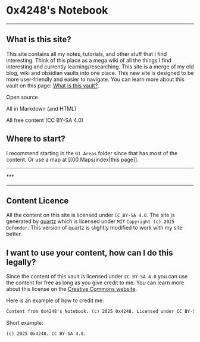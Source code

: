 # 0x4248's Notebook

***

## What is this site?

This site contains all my notes, tutorials, and other stuff that I find interesting. Think of this place as a mega wiki of all the things I find interesting and currently learning/researching. This site is a merge of my old blog, wiki and obsidian vaults into one place. This new site is designed to be more user-friendly and easier to navigate. You can learn more about this vault on this page: [What is this vault?](What%20is%20this%20vault?.md). 

<div class="X42-card-container">
<p>Open source</p><p>All in Markdown (and HTML)</p><p>All free content (CC BY-SA 4.0)</p></div>

## Where to start?
I recommend starting in the `01 Areas` folder since that has most of the content. Or use a map at [[00 Maps/index|this page]].
<div class="X42-star-break-line-container">
<hr>
<p class="X42-star-break-line">***</p>
<hr>
</div>

## Content Licence

All the content on this site is licensed under `CC BY-SA 4.0`. The site is generated by [quartz](https://quartz.jzhao.xyz/) which is licensed under `MIT` `Copyright (c) 2025 Defender`. This version of quartz is slightly modified to work with my site better.

## I want to use your content, how can I do this legally?

Since the content of this vault is licensed under `CC BY-SA 4.0` you can use the content for free as long as you give credit to me. You can learn more about this license on the [Creative Commons website](https://creativecommons.org/licenses/by-sa/4.0/). 

Here is an example of how to credit me:

```markdown
Content from 0x4248's Notebook. (c) 2025 0x4248. Licensed under CC BY-SA 4.0.
```

Short example:

```markdown
(c) 2025 0x4248. CC BY-SA 4.0.
```